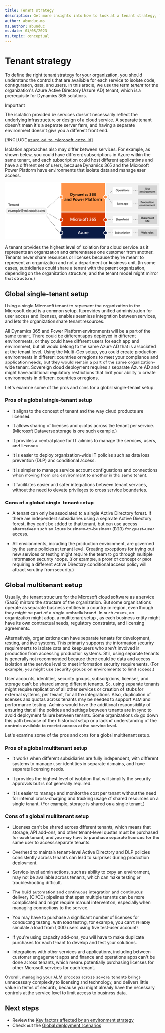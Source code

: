 ```yaml
---
title: Tenant strategy
description: Get more insights into how to look at a tenant strategy, from the perspective of data isolation, application management and other factors.
author: abunduc-ms
ms.author: abunduc
ms.date: 03/08/2023
ms.topic: conceptual
---
```


# Tenant strategy

To define the right tenant strategy for your organization, you should understand the controls that are available for each service to isolate code, configuration, data, and users. In this article, we use the term *tenant* for the organization's Azure Active Directory (Azure AD) tenant, which is a prerequisite for Dynamics 365 solutions.  

> [!IMPORTANT]
> The isolation provided by services doesn't necessarily reflect the underlying infrastructure or design of a cloud service. A separate tenant doesn't mean it's a separate server farm, and having a separate environment doesn't give you a different front end.

[!INCLUDE [azure-ad-to-microsoft-entra-id](~/../shared-content/shared/azure-ad-to-microsoft-entra-id.md)]

Isolation approaches also may differ between services. For example, as shown below, you could have different subscriptions in Azure within the same tenant, and each subscription could host different applications and have a different set of users, because Dynamics 365 and the Microsoft Power Platform have environments that isolate data and manage user access.

![Tenant strategy](media/environmentstrategy-tenantstrategy.png)

A tenant provides the highest level of isolation for a cloud service, as it represents an organization and differentiates one customer from another. Tenants never share resources or licenses because they're meant to represent an organization and not a department or business unit. (In some cases, subsidiaries could share a tenant with the parent organization, depending on the organization structure, and the tenant model might mirror that structure.)

## Global single-tenant setup

Using a single Microsoft tenant to represent the organization in the Microsoft cloud <!-- Missing picture (Figure 9-3) --> is a common setup. It provides unified administration for user access and licenses, enables seamless integration between services, and lets the organization share tenant resources.

All Dynamics 365 and Power Platform environments will be a part of the same tenant. There could be different apps deployed in different environments, or they could have different users for each app and environment, but all would belong to the same Azure AD that is associated at the tenant level. Using the Multi-Geo setup, you could create production environments in different countries or regions to meet your compliance and application needs, but they would remain a part of the same organization-wide tenant. Sovereign cloud deployment requires a separate Azure AD and might have additional regulatory restrictions that limit your ability to create environments in different countries or regions.

Let's examine some of the pros and cons for a global single-tenant setup.

### Pros of a global single-tenant setup

- It aligns to the concept of tenant and the way cloud products are licensed.

- It allows sharing of licenses and quotas across the tenant per service. (Microsoft Dataverse storage is one such example.)

- It provides a central place for IT admins to manage the services, users, and licenses.

- It is easier to deploy organization-wide IT policies such as data loss prevention (DLP) and conditional access.

- It is simpler to manage service account configurations and connections when moving from one environment to another in the same tenant.

- It facilitates easier and safer integrations between tenant services, without the need to elevate privileges to cross service boundaries.

### Cons of a global single-tenant setup

- A tenant can only be associated to a single Active Directory forest. If there are independent subsidiaries using a separate Active Directory forest, they can't be added to that tenant, but can use access alternatives such as Azure business-to-business (B2B) for guest-user access.

- All environments, including the production environment, are governed by the same policies at tenant level. Creating exceptions for trying out new services or testing might require the team to go through multiple information security hoops. (For example, a proof of concept or pilot requiring a different Active Directory conditional access policy will attract scrutiny from security.)

## Global multitenant setup

Usually, the tenant structure for the Microsoft cloud software as a service (SaaS) mirrors the structure of the organization. But some organizations operate as separate business entities in a country or region, even though they might be part of a single umbrella brand. In such cases, an organization might adopt a multitenant setup <!-- Missing picture in the folder (Figure 9-3) -->, as each business entity might have its own contractual needs, regulatory constraints, and licensing agreements.

Alternatively, organizations can have separate tenants for development, testing, and live systems. This primarily supports the information security requirements to isolate data and keep users who aren't involved in production from accessing production systems. Still, using separate tenants is generally not recommended because there could be data and access isolation at the service level to meet information security requirements. (For example, you might use security groups on environments to limit access.)

User accounts, identities, security groups, subscriptions, licenses, and storage can't be shared among different tenants. So, using separate tenants might require replication of all other services or creation of stubs for external systems, per tenant, for all the integrations. Also, duplication of licenses and quotas across tenants may be needed to support ALM and performance testing. Admins would have the additional responsibility of ensuring that all the policies and settings between tenants are in sync to avoid deployment failure between tenants. Some organizations do go down this path because of their historical setup or a lack of understanding of the controls available to restrict access at the service level.

Let's examine some of the pros and cons for a global multitenant setup.

### Pros of a global multitenant setup

- It works when different subsidiaries are fully independent, with different systems to manage user identities in separate domains, and have separate licensing needs.

- It provides the highest level of isolation that will simplify the security approvals but is not generally required.

- It is easier to manage and monitor the cost per tenant without the need for internal cross-charging and tracking usage of shared resources on a single tenant. (For example, storage is shared on a single tenant.)

### Cons of a global multitenant setup

- Licenses can't be shared across different tenants, which means that storage, API add-ons, and other tenant-level quotas must be purchased for each tenant, and you may have to purchase separate licenses for the same user to access separate tenants.

- Overhead to maintain tenant-level Active Directory and DLP policies consistently across tenants can lead to surprises during production deployment.

- Service-level admin actions, such as ability to copy an environment, may not be available across tenants, which can make testing or troubleshooting difficult.

- The build automation and continuous integration and continuous delivery (CI/CD) pipelines that span multiple tenants can be more complicated and might require manual intervention, especially when managing connections to the service.

- You may have to purchase a significant number of licenses for conducting testing. With load testing, for example, you can't reliably simulate a load from 1,000 users using five test-user accounts.

- If you're using capacity add-ons, you will have to make duplicate purchases for each tenant to develop and test your solutions.

- Integrations with other services and applications, including between customer engagement apps and finance and operations apps can't be done across tenants, which means potentially purchasing licenses for other Microsoft services for each tenant.

Overall, managing your ALM process across several tenants brings unnecessary complexity to licensing and technology, and delivers little value in terms of security, because you might already have the necessary controls at the service level to limit access to business data.

## Next steps

- Review the [Key factors affected by an environment strategy](environment-strategy-key-factors-affected.md)  
- Check out the [Global deployment scenarios](environment-strategy-global-deployment-scenarios.md)  
